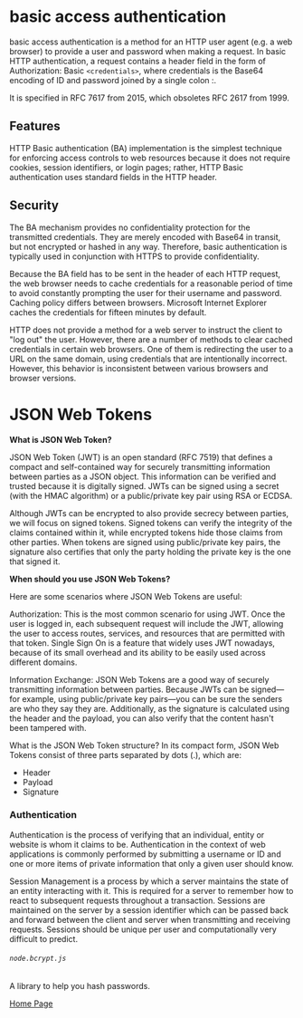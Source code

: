 # basic access authentication
basic access authentication is a method for an HTTP user agent (e.g. a web browser) to provide a user and password when making a request. In basic HTTP authentication, a request contains a header field in the form of Authorization: Basic `<credentials>`, where credentials is the Base64 encoding of ID and password joined by a single colon :.

It is specified in RFC 7617 from 2015, which obsoletes RFC 2617 from 1999.

## Features

HTTP Basic authentication (BA) implementation is the simplest technique for enforcing access controls to web resources because it does not require cookies, session identifiers, or login pages; rather, HTTP Basic authentication uses standard fields in the HTTP header.

## Security

The BA mechanism provides no confidentiality protection for the transmitted credentials. They are merely encoded with Base64 in transit, but not encrypted or hashed in any way. Therefore, basic authentication is typically used in conjunction with HTTPS to provide confidentiality.

Because the BA field has to be sent in the header of each HTTP request, the web browser needs to cache credentials for a reasonable period of time to avoid constantly prompting the user for their username and password. Caching policy differs between browsers. Microsoft Internet Explorer caches the credentials for fifteen minutes by default.

HTTP does not provide a method for a web server to instruct the client to "log out" the user. However, there are a number of methods to clear cached credentials in certain web browsers. One of them is redirecting the user to a URL on the same domain, using credentials that are intentionally incorrect. However, this behavior is inconsistent between various browsers and browser versions.

# JSON Web Tokens

**What is JSON Web Token?**

JSON Web Token (JWT) is an open standard (RFC 7519) that defines a compact and self-contained way for securely transmitting information between parties as a JSON object. This information can be verified and trusted because it is digitally signed. JWTs can be signed using a secret (with the HMAC algorithm) or a public/private key pair using RSA or ECDSA.

Although JWTs can be encrypted to also provide secrecy between parties, we will focus on signed tokens. Signed tokens can verify the integrity of the claims contained within it, while encrypted tokens hide those claims from other parties. When tokens are signed using public/private key pairs, the signature also certifies that only the party holding the private key is the one that signed it.

**When should you use JSON Web Tokens?**

Here are some scenarios where JSON Web Tokens are useful:

Authorization: This is the most common scenario for using JWT. Once the user is logged in, each subsequent request will include the JWT, allowing the user to access routes, services, and resources that are permitted with that token. Single Sign On is a feature that widely uses JWT nowadays, because of its small overhead and its ability to be easily used across different domains.

Information Exchange: JSON Web Tokens are a good way of securely transmitting information between parties. Because JWTs can be signed—for example, using public/private key pairs—you can be sure the senders are who they say they are. Additionally, as the signature is calculated using the header and the payload, you can also verify that the content hasn't been tampered with.

What is the JSON Web Token structure?
In its compact form, JSON Web Tokens consist of three parts separated by dots (.), which are:

- Header
- Payload
- Signature

### Authentication 

Authentication is the process of verifying that an individual, entity or website is whom it claims to be. Authentication in the context of web applications is commonly performed by submitting a username or ID and one or more items of private information that only a given user should know.

Session Management is a process by which a server maintains the state of an entity interacting with it. This is required for a server to remember how to react to subsequent requests throughout a transaction. Sessions are maintained on the server by a session identifier which can be passed back and forward between the client and server when transmitting and receiving requests. Sessions should be unique per user and computationally very difficult to predict.

###### `node.bcrypt.js`
A library to help you hash passwords.

[Home Page](https://osamamousa204.github.io/reading-notes-401/)
